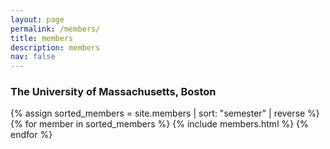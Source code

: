 ```yaml
---
layout: page
permalink: /members/
title: members
description: members
nav: false
---
```

<h3 class="mt-4">The University of Massachusetts, Boston</h3>
<div class="projects">
{% assign sorted_members = site.members | sort: "semester" | reverse %}
{% for member in sorted_members %}
    {% include members.html %}
{% endfor %}
</div>

